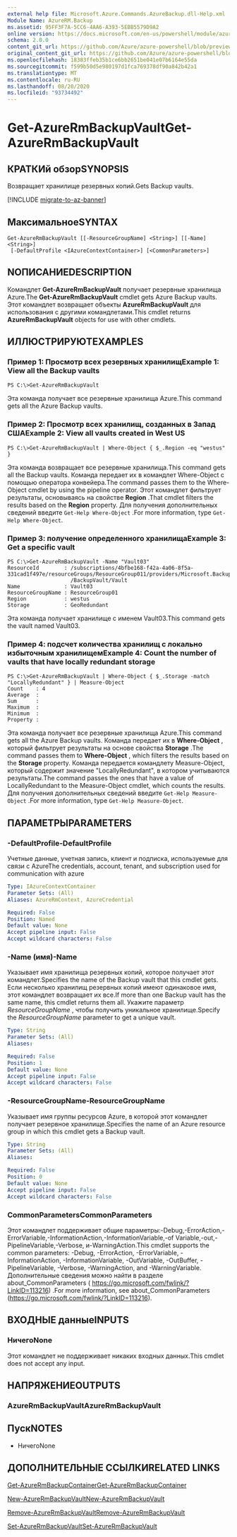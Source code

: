 ```yaml
---
external help file: Microsoft.Azure.Commands.AzureBackup.dll-Help.xml
Module Name: AzureRM.Backup
ms.assetid: 95FF3F7A-5CC6-4AA6-A393-5EBB5579D9A2
online version: https://docs.microsoft.com/en-us/powershell/module/azurerm.backup/get-azurermbackupvault
schema: 2.0.0
content_git_url: https://github.com/Azure/azure-powershell/blob/preview/src/ResourceManager/AzureBackup/Commands.AzureBackup/help/Get-AzureRmBackupVault.md
original_content_git_url: https://github.com/Azure/azure-powershell/blob/preview/src/ResourceManager/AzureBackup/Commands.AzureBackup/help/Get-AzureRmBackupVault.md
ms.openlocfilehash: 18383ffeb35b1ce6bb2651be041e07b6164e55da
ms.sourcegitcommit: f599b50d5e980197d1fca769378df90a842b42a1
ms.translationtype: MT
ms.contentlocale: ru-RU
ms.lasthandoff: 08/20/2020
ms.locfileid: "93734492"
---
```

# <span data-ttu-id="4a750-101">Get-AzureRmBackupVault</span><span class="sxs-lookup"><span data-stu-id="4a750-101">Get-AzureRmBackupVault</span></span>

## <span data-ttu-id="4a750-102">КРАТКИй обзор</span><span class="sxs-lookup"><span data-stu-id="4a750-102">SYNOPSIS</span></span>
<span data-ttu-id="4a750-103">Возвращает хранилище резервных копий.</span><span class="sxs-lookup"><span data-stu-id="4a750-103">Gets Backup vaults.</span></span>

[!INCLUDE [migrate-to-az-banner](../../includes/migrate-to-az-banner.md)]

## <span data-ttu-id="4a750-104">Максимальное</span><span class="sxs-lookup"><span data-stu-id="4a750-104">SYNTAX</span></span>

```
Get-AzureRmBackupVault [[-ResourceGroupName] <String>] [[-Name] <String>]
 [-DefaultProfile <IAzureContextContainer>] [<CommonParameters>]
```

## <span data-ttu-id="4a750-105">NОПИСАНИЕ</span><span class="sxs-lookup"><span data-stu-id="4a750-105">DESCRIPTION</span></span>
<span data-ttu-id="4a750-106">Командлет **Get-AzureRmBackupVault** получает резервные хранилища Azure.</span><span class="sxs-lookup"><span data-stu-id="4a750-106">The **Get-AzureRmBackupVault** cmdlet gets Azure Backup vaults.</span></span>
<span data-ttu-id="4a750-107">Этот командлет возвращает объекты **AzureRmBackupVault** для использования с другими командлетами.</span><span class="sxs-lookup"><span data-stu-id="4a750-107">This cmdlet returns **AzureRmBackupVault** objects for use with other cmdlets.</span></span>

## <span data-ttu-id="4a750-108">ИЛЛЮСТРИРУЮТ</span><span class="sxs-lookup"><span data-stu-id="4a750-108">EXAMPLES</span></span>

### <span data-ttu-id="4a750-109">Пример 1: Просмотр всех резервных хранилищ</span><span class="sxs-lookup"><span data-stu-id="4a750-109">Example 1: View all the Backup vaults</span></span>
```
PS C:\>Get-AzureRmBackupVault
```

<span data-ttu-id="4a750-110">Эта команда получает все резервные хранилища Azure.</span><span class="sxs-lookup"><span data-stu-id="4a750-110">This command gets all the Azure Backup vaults.</span></span>

### <span data-ttu-id="4a750-111">Пример 2: Просмотр всех хранилищ, созданных в Запад США</span><span class="sxs-lookup"><span data-stu-id="4a750-111">Example 2: View all vaults created in West US</span></span>
```
PS C:\>Get-AzureRmBackupVault | Where-Object { $_.Region -eq "westus" }
```

<span data-ttu-id="4a750-112">Эта команда возвращает все резервные хранилища.</span><span class="sxs-lookup"><span data-stu-id="4a750-112">This command gets all the Backup vaults.</span></span>
<span data-ttu-id="4a750-113">Команда передает их в командлет Where-Object с помощью оператора конвейера.</span><span class="sxs-lookup"><span data-stu-id="4a750-113">The command passes them to the Where-Object cmdlet by using the pipeline operator.</span></span>
<span data-ttu-id="4a750-114">Этот командлет фильтрует результаты, основываясь на свойстве **Region** .</span><span class="sxs-lookup"><span data-stu-id="4a750-114">That cmdlet filters the results based on the **Region** property.</span></span>
<span data-ttu-id="4a750-115">Для получения дополнительных сведений введите `Get-Help Where-Object` .</span><span class="sxs-lookup"><span data-stu-id="4a750-115">For more information, type `Get-Help Where-Object`.</span></span>

### <span data-ttu-id="4a750-116">Пример 3: получение определенного хранилища</span><span class="sxs-lookup"><span data-stu-id="4a750-116">Example 3: Get a specific vault</span></span>
```
PS C:\>Get-AzureRmBackupVault -Name "Vault03"
ResourceId        : /subscriptions/4bfbe168-f42a-4a06-8f5a-331cad1f497e/resourceGroups/ResourceGroup011/providers/Microsoft.Backup
                    /BackupVault/Vault
Name              : Vault03
ResourceGroupName : ResourceGroup01
Region            : westus
Storage           : GeoRedundant
```

<span data-ttu-id="4a750-117">Эта команда получает хранилище с именем Vault03.</span><span class="sxs-lookup"><span data-stu-id="4a750-117">This command gets the vault named Vault03.</span></span>

### <span data-ttu-id="4a750-118">Пример 4: подсчет количества хранилищ с локально избыточным хранилищем</span><span class="sxs-lookup"><span data-stu-id="4a750-118">Example 4: Count the number of vaults that have locally redundant storage</span></span>
```
PS C:\>Get-AzureRmBackupVault | Where-Object { $_.Storage -match "LocallyRedundant" } | Measure-Object
Count    : 4
Average  : 
Sum      : 
Maximum  : 
Minimum  : 
Property :
```

<span data-ttu-id="4a750-119">Эта команда получает все резервные хранилища Azure.</span><span class="sxs-lookup"><span data-stu-id="4a750-119">This command gets all the Azure Backup vaults.</span></span>
<span data-ttu-id="4a750-120">Команда передает их в **Where-Object** , который фильтрует результаты на основе свойства **Storage** .</span><span class="sxs-lookup"><span data-stu-id="4a750-120">The command passes them to **Where-Object** , which filters the results based on the **Storage** property.</span></span>
<span data-ttu-id="4a750-121">Команда передается командлету Measure-Object, который содержит значение "LocallyRedundant", в котором учитываются результаты.</span><span class="sxs-lookup"><span data-stu-id="4a750-121">The command passes the ones that have a value of LocallyRedundant to the Measure-Object cmdlet, which counts the results.</span></span>
<span data-ttu-id="4a750-122">Для получения дополнительных сведений введите `Get-Help Measure-Object` .</span><span class="sxs-lookup"><span data-stu-id="4a750-122">For more information, type `Get-Help Measure-Object`.</span></span>

## <span data-ttu-id="4a750-123">ПАРАМЕТРЫ</span><span class="sxs-lookup"><span data-stu-id="4a750-123">PARAMETERS</span></span>

### <span data-ttu-id="4a750-124">-DefaultProfile</span><span class="sxs-lookup"><span data-stu-id="4a750-124">-DefaultProfile</span></span>
<span data-ttu-id="4a750-125">Учетные данные, учетная запись, клиент и подписка, используемые для связи с Azure</span><span class="sxs-lookup"><span data-stu-id="4a750-125">The credentials, account, tenant, and subscription used for communication with azure</span></span>

```yaml
Type: IAzureContextContainer
Parameter Sets: (All)
Aliases: AzureRmContext, AzureCredential

Required: False
Position: Named
Default value: None
Accept pipeline input: False
Accept wildcard characters: False
```

### <span data-ttu-id="4a750-126">-Name (имя)</span><span class="sxs-lookup"><span data-stu-id="4a750-126">-Name</span></span>
<span data-ttu-id="4a750-127">Указывает имя хранилища резервных копий, которое получает этот командлет.</span><span class="sxs-lookup"><span data-stu-id="4a750-127">Specifies the name of the Backup vault that this cmdlet gets.</span></span>
<span data-ttu-id="4a750-128">Если несколько хранилищ резервных копий имеют одинаковое имя, этот командлет возвращает их все.</span><span class="sxs-lookup"><span data-stu-id="4a750-128">If more than one Backup vault has the same name, this cmdlet returns them all.</span></span>
<span data-ttu-id="4a750-129">Укажите параметр *ResourceGroupName* , чтобы получить уникальное хранилище.</span><span class="sxs-lookup"><span data-stu-id="4a750-129">Specify the *ResourceGroupName* parameter to get a unique vault.</span></span>

```yaml
Type: String
Parameter Sets: (All)
Aliases: 

Required: False
Position: 1
Default value: None
Accept pipeline input: False
Accept wildcard characters: False
```

### <span data-ttu-id="4a750-130">-ResourceGroupName</span><span class="sxs-lookup"><span data-stu-id="4a750-130">-ResourceGroupName</span></span>
<span data-ttu-id="4a750-131">Указывает имя группы ресурсов Azure, в которой этот командлет получает резервное хранилище.</span><span class="sxs-lookup"><span data-stu-id="4a750-131">Specifies the name of an Azure resource group in which this cmdlet gets a Backup vault.</span></span>

```yaml
Type: String
Parameter Sets: (All)
Aliases: 

Required: False
Position: 0
Default value: None
Accept pipeline input: False
Accept wildcard characters: False
```

### <span data-ttu-id="4a750-132">CommonParameters</span><span class="sxs-lookup"><span data-stu-id="4a750-132">CommonParameters</span></span>
<span data-ttu-id="4a750-133">Этот командлет поддерживает общие параметры:-Debug,-ErrorAction,-ErrorVariable,-InformationAction,-InformationVariable,-of Variable,-out,-PipelineVariable,-Verbose, и-WarningAction.</span><span class="sxs-lookup"><span data-stu-id="4a750-133">This cmdlet supports the common parameters: -Debug, -ErrorAction, -ErrorVariable, -InformationAction, -InformationVariable, -OutVariable, -OutBuffer, -PipelineVariable, -Verbose, -WarningAction, and -WarningVariable.</span></span> <span data-ttu-id="4a750-134">Дополнительные сведения можно найти в разделе about_CommonParameters ( https://go.microsoft.com/fwlink/?LinkID=113216) .</span><span class="sxs-lookup"><span data-stu-id="4a750-134">For more information, see about_CommonParameters (https://go.microsoft.com/fwlink/?LinkID=113216).</span></span>

## <span data-ttu-id="4a750-135">ВХОДНЫЕ данные</span><span class="sxs-lookup"><span data-stu-id="4a750-135">INPUTS</span></span>

### <span data-ttu-id="4a750-136">Ничего</span><span class="sxs-lookup"><span data-stu-id="4a750-136">None</span></span>
<span data-ttu-id="4a750-137">Этот командлет не поддерживает никаких входных данных.</span><span class="sxs-lookup"><span data-stu-id="4a750-137">This cmdlet does not accept any input.</span></span>

## <span data-ttu-id="4a750-138">НАПРЯЖЕНИЕ</span><span class="sxs-lookup"><span data-stu-id="4a750-138">OUTPUTS</span></span>

### <span data-ttu-id="4a750-139">AzureRmBackupVault</span><span class="sxs-lookup"><span data-stu-id="4a750-139">AzureRmBackupVault</span></span>

## <span data-ttu-id="4a750-140">Пуск</span><span class="sxs-lookup"><span data-stu-id="4a750-140">NOTES</span></span>
* <span data-ttu-id="4a750-141">Ничего</span><span class="sxs-lookup"><span data-stu-id="4a750-141">None</span></span>

## <span data-ttu-id="4a750-142">ДОПОЛНИТЕЛЬНЫЕ ССЫЛКИ</span><span class="sxs-lookup"><span data-stu-id="4a750-142">RELATED LINKS</span></span>

[<span data-ttu-id="4a750-143">Get-AzureRmBackupContainer</span><span class="sxs-lookup"><span data-stu-id="4a750-143">Get-AzureRmBackupContainer</span></span>](./Get-AzureRmBackupContainer.md)

[<span data-ttu-id="4a750-144">New-AzureRmBackupVault</span><span class="sxs-lookup"><span data-stu-id="4a750-144">New-AzureRmBackupVault</span></span>](./New-AzureRmBackupVault.md)

[<span data-ttu-id="4a750-145">Remove-AzureRmBackupVault</span><span class="sxs-lookup"><span data-stu-id="4a750-145">Remove-AzureRmBackupVault</span></span>](./Remove-AzureRmBackupVault.md)

[<span data-ttu-id="4a750-146">Set-AzureRmBackupVault</span><span class="sxs-lookup"><span data-stu-id="4a750-146">Set-AzureRmBackupVault</span></span>](./Set-AzureRmBackupVault.md)


